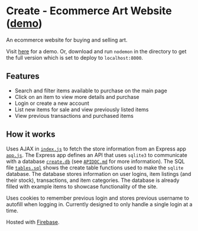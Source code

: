 # Create - Ecommerce Art Website ([demo](https://create-art-store.web.app/))
An ecommerce website for buying and selling art.

Visit [here](https://create-art-store.web.app/) for a demo. Or, download and run `nodemon` in the directory to get the full version which is set to deploy to `localhost:8000`.

## Features

- Search and filter items available to purchase on the main page
- Click on an item to view more details and purchase
- Login or create a new account
- List new items for sale and view previously listed items
- View previous transactions and purchased items

## How it works

Uses AJAX in [`index.js`](public/index.js) to fetch the store information from an Express app [`app.js`](app.js). The Express app defines an API that uses `sqlite3` to communicate with a database [`create.db`](create.db) (see [`APIDOC.md`](APIDOC.md) for more information). The SQL file [`tables.sql`](tables.sql) shows the create table functions used to make the `sqlite` database. The database stores information on user logins, item listings (and their stock), transactions, and item categories. The database is already filled with example items to showcase functionality of the site. 

Uses cookies to remember previous login and stores previous username to autofill when logging in. Currently designed to only handle a single login at a time.

Hosted with [Firebase](https://firebase.google.com/).

